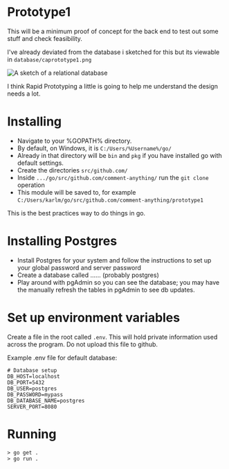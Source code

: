 
# Prototype1

This will be a minimum proof of concept for the back end to test out some stuff and check feasibility. 

I've already deviated from the database i sketched for this but its viewable in `database/caprototype1.png` 

![A sketch of a relational database](https://github.com/comment-anywhere/prototype1/blob/main/database/carprototype.png)

I think Rapid Prototyping a little is going to help me understand the design needs a lot.

# Installing

- Navigate to your %GOPATH% directory.
- By default, on Windows, it is `C:/Users/%Username%/go/`
- Already in that directory will be `bin` and `pkg` if you have installed go with default settings.
- Create the directories `src/github.com/`
- Inside `.../go/src/github.com/comment-anything/` run the `git clone` operation
- This module will be saved to, for example `C:/Users/karlm/go/src/github.com/comment-anything/prototype1`

This is the best practices way to do things in go. 

# Installing Postgres

- Install Postgres for your system and follow the instructions to set up your global password and server password
- Create a database called ...... (probably postgres)
- Play around with pgAdmin so you can see the database; you may have the manually refresh the tables in pgAdmin to see db updates.

# Set up environment variables

Create a file in the root called `.env`. This will hold private information used across the program. Do not upload this file to github.

Example .env file for default database:

```
# Database setup
DB_HOST=localhost
DB_PORT=5432
DB_USER=postgres
DB_PASSWORD=mypass
DB_DATABASE_NAME=postgres
SERVER_PORT=8080
```


# Running

```
> go get .
> go run .
```